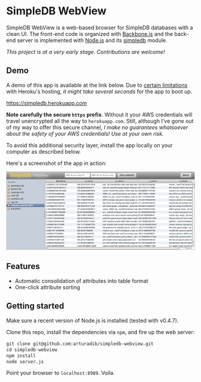 # SimpleDB WebView

SimpleDB WebView is a web-based browser for SimpleDB databases with a clean UI. The front-end code is organized with [Backbone.js](http://documentcloud.github.com/backbone) and the back-end server is implemented with [Node.js](https://github.com/joyent/node) and its [simpledb](https://github.com/rjrodger/simpledb) module.

_This project is at a very early stage. Contributions are welcome!_

## Demo

A demo of this app is available at the link below. Due to [certain limitations](http://devcenter.heroku.com/articles/dyno-idling) with Heroku's hosting, *it might take several seconds* for the app to boot up.

https://simpledb.herokuapp.com

**Note carefully the secure `https` prefix**. Without it your AWS credentials will travel unencrypted all the way to `herokuapp.com`. Still, although I've gone out of my way to offer this secure channel, _I make no guarantees whatsoever about the safety of your AWS credentials! Use at your own risk._

To avoid this additional security layer, install the app locally on your computer as described below.

Here's a screenshot of the app in action:

![Screenshot](https://github.com/arturadib/simpledb-webview/raw/master/README-screenshot.png)

## Features

* Automatic consolidation of attributes into table format
* One-click attribute sorting

## Getting started

Make sure a recent version of Node.js is installed (tested with v0.4.7). 

Clone this repo, install the dependencies via `npm`, and fire up the web server:

    git clone git@github.com:arturadib/simpledb-webview.git
    cd simpledb-webview
    npm install
    node server.js
    
Point your browser to `localhost:8989`. Voila.
